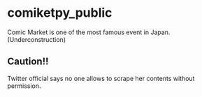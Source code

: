 # comiketpy_public

Comic Market is one of the most famous event in Japan. (Underconstruction)


## Caution!!

Twitter official says no one allows to scrape her contents without permission.
